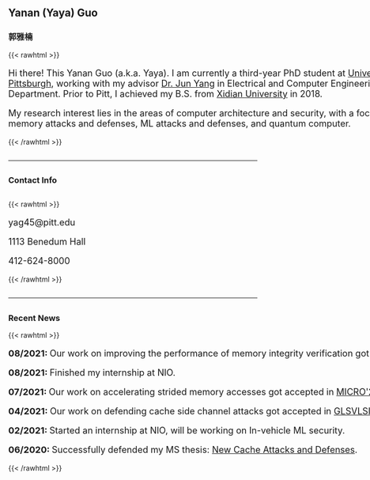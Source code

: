 ## Yanan (Yaya) Guo
### 郭雅楠


{{< rawhtml >}}
<p style="width: 800px; font-size:18px"> Hi there! This Yanan Guo (a.k.a. Yaya). I am currently a third-year PhD student at <a href="https://www.pitt.edu">University of Pittsburgh</a>, working with my advisor <a href="https://sites.pitt.edu/~juy9/">Dr. Jun Yang</a> in Electrical and Computer Engineering Department. Prior to Pitt, I achieved my B.S. from <a href="https://www.xidian.edu.cn/">Xidian University</a> in 2018.</p>

<p style="width: 800px; font-size:18px"> My research interest lies in the areas of computer architecture and security, with a focus on memory attacks and defenses, ML attacks and defenses, and quantum computer.</p>

{{< /rawhtml >}}


##

---
##

### Contact Info


##

{{< rawhtml >}}
<p> </p>
<p style="width: 800px; font-size:18px"><i  class="far fa-envelope"></i>   yag45@pitt.edu</p>

<p> </p>
<p style="width: 800px; font-size:18px"><i  class="far fa-building"></i>  1113 Benedum Hall</p>
<p> </p>
<p style="width: 800px; font-size:18px"><i  class="fas fa-phone"></i>  412-624-8000</p>
{{< /rawhtml >}}

##
---
##

### Recent News

{{< rawhtml >}}
<p style="width: 1000px; font-size:18px"><b>  08/2021: </b>Our work on improving the performance of memory integrity verification got accpeted in <a href="https://seed-symposium.org/">SEED'21</a>. </p>
<p style="width: 1000px; font-size:18px"><b>  08/2021: </b>Finished my internship at NIO. </p>
<p style="width: 1000px; font-size:18px"><b>  07/2021: </b>Our work on accelerating strided memory accesses got accepted in <a href="https://www.microarch.org/micro54/">MICRO'21</a>. </p>
<p style="width: 1000px; font-size:18px"><b>  04/2021: </b>Our work on defending cache side channel attacks got accepted in <a href="https://www.glsvlsi.org/">GLSVLSI'21</a>. </p>
<p style="width: 1000px; font-size:18px"><b>  02/2021: </b>Started an internship at NIO, will be working on In-vehicle ML security. </p>
<p style="width: 1000px; font-size:18px"><b>  06/2020: </b> Successfully defended my MS thesis: <a href="http://d-scholarship.pitt.edu/38323/">New Cache Attacks and Defenses</a>. </p>
{{< /rawhtml >}}

